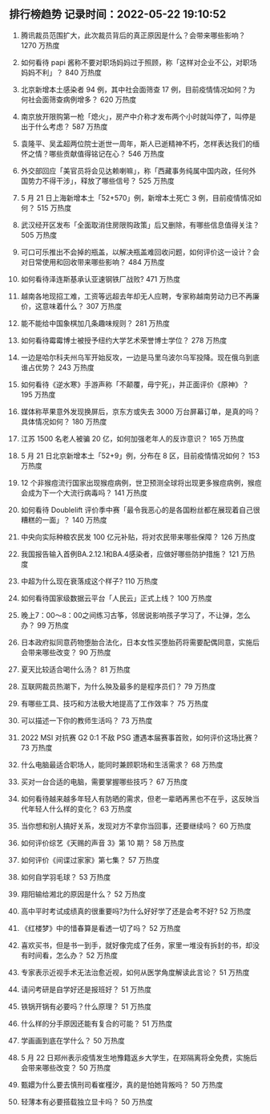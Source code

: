
## 排行榜趋势 记录时间：2022-05-22 19:10:52
  
  1. 腾讯裁员范围扩大，此次裁员背后的真正原因是什么？会带来哪些影响？ 1270 万热度
    
  2. 如何看待 papi 酱称不要对职场妈妈过于照顾，称「这样对企业不公，对职场妈妈不利」？ 840 万热度
    
  3. 北京新增本土感染者 94 例，其中社会面筛查 17 例，目前疫情情况如何？为何社会面筛查病例增多？ 620 万热度
    
  4. 南京放开限购第一枪「熄火」，房产中介称才发布两个小时就叫停了，叫停是出于什么考虑？ 587 万热度
    
  5. 袁隆平、吴孟超两位院士逝世一周年，斯人已逝精神不朽，怎样表达我们的缅怀之情？哪些贡献值得铭记在心？ 546 万热度
    
  6. 外交部回应「美官员将会见达赖喇嘛」，称「西藏事务纯属中国内政，任何外国势力不得干涉」，释放了哪些信号？ 525 万热度
    
  7. 5 月 21 日上海新增本土「52+570」例，新增本土死亡 3 例，目前疫情情况如何？ 515 万热度
    
  8. 武汉经开区发布「全面取消住房限购政策」后又删除，有哪些信息值得关注？ 505 万热度
    
  9. 可口可乐推出不会掉的瓶盖，以解决瓶盖难回收问题，如何评价这一设计？会对日常使用和回收带来哪些影响？ 484 万热度
    
  10. 如何看待泽连斯基承认亚速钢铁厂战败? 471 万热度
    
  11. 越南各地现招工难，工资等远超去年却无人应聘，专家称越南劳动力已不再廉价，这意味着什么？ 307 万热度
    
  12. 能不能给中国象棋加几条趣味规则？ 281 万热度
    
  13. 如何看待霉霉博士被授予纽约大学艺术荣誉博士学位？ 278 万热度
    
  14. 一边是哈尔科夫州乌军开始反攻，一边是马里乌波尔乌军投降。现在俄乌到底谁占优势？ 243 万热度
    
  15. 如何看待《逆水寒》手游声称「不颠覆，毋宁死」，并正面评价《原神》？ 195 万热度
    
  16. 媒体称苹果意外发现换屏后，京东方或失去 3000 万台屏幕订单，是真的吗？具体情况如何？ 180 万热度
    
  17. 江苏 1500 名老人被骗 20 亿，如何加强老年人的反诈意识？ 165 万热度
    
  18. 5 月 21 日北京新增本土「52+9」例，分布在 8 区，目前疫情情况如何？ 153 万热度
    
  19. 12 个非猴痘流行国家出现猴痘病例，世卫预测全球将出现更多猴痘病例，猴痘会成为下一个大流行病毒吗？ 141 万热度
    
  20. 如何看待 Doublelift 评价季中赛「最令我恶心的是各国粉丝都在展现着自己很糟糕的一面」？ 140 万热度
    
  21. 中央向实际种粮农民发 100 亿元补贴，将对农民带来哪些保障？ 126 万热度
    
  22. 我国报告输入首例BA.2.12.1和BA.4感染者，应做好哪些防护措施？ 121 万热度
    
  23. 中超为什么现在衰落成这个样子? 110 万热度
    
  24. 如何看待国家级数据云平台「人民云」正式上线？ 100 万热度
    
  25. 晚上7：00～8：00之间练习古筝，邻居说影响孩子学习了，不让弹，怎么办？ 99 万热度
    
  26. 日本政府拟同意药物堕胎合法化，日本女性买堕胎药将需要配偶同意，实施后会带来哪些改变？ 90 万热度
    
  27. 夏天比较适合喝什么汤？ 81 万热度
    
  28. 互联网裁员热潮下，为什么殃及最多的是程序员们？ 79 万热度
    
  29. 有哪些工具、技巧和方法极大地提高了工作效率？ 75 万热度
    
  30. 可以描述一下你的教师生活吗？ 73 万热度
    
  31. 2022 MSI 对抗赛 G2 0:1 不敌 PSG 遭遇本届赛事首败，如何评价这场比赛？ 73 万热度
    
  32. 什么电脑最适合职场人，能同时兼顾职场和生活需求？ 68 万热度
    
  33. 买对一台合适的电脑，需要掌握哪些技巧？ 67 万热度
    
  34. 如何看待越来越多年轻人有防晒的需求，但老一辈晒再黑也不在乎，这反映当代年轻人什么样的变化？ 63 万热度
    
  35. 当你想和别人搞好关系，发现对方不拿你当回事，还要继续吗？ 60 万热度
    
  36. 如何评价综艺《天赐的声音 3》第 10 期？ 58 万热度
    
  37. 如何评价《间谍过家家》第七集？ 57 万热度
    
  38. 如何自学羽毛球？ 53 万热度
    
  39. 翔阳输给湘北的原因是什么？ 52 万热度
    
  40. 高中平时考试成绩真的很重要吗?为什么好好学了还是会考不好? 52 万热度
    
  41. 《红楼梦》中的惜春算是看透一切了吗？ 52 万热度
    
  42. 喜欢买书，但是书一到手，就好像完成了任务，家里一堆没有拆封的书，却没有时间看，怎么办？ 52 万热度
    
  43. 专家表示近视手术无法治愈近视，如何从医学角度解读此言论？ 51 万热度
    
  44. 请问考研是自学好还是报班好？ 51 万热度
    
  45. 铁锅开锅有必要吗？什么原理？ 51 万热度
    
  46. 什么样的分手原因还能有复合的可能？ 51 万热度
    
  47. 学画画到底在学什么？ 50 万热度
    
  48. 5 月 22 日郑州表示疫情发生地豫籍返乡大学生，在郑隔离将全免费，实施后会带来哪些改变？ 50 万热度
    
  49. 甄嬛为什么要去慎刑司看崔槿汐，真的是怕她背叛吗？ 50 万热度
    
  50. 轻薄本有必要搭载独立显卡吗？ 50 万热度
    